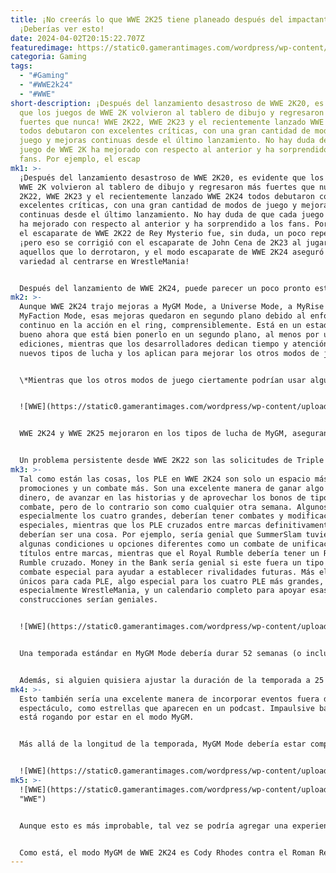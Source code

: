 ```yaml
---
title: ¡No creerás lo que WWE 2K25 tiene planeado después del impactante 2K24!
  ¡Deberías ver esto!
date: 2024-04-02T20:15:22.707Z
featuredimage: https://static0.gamerantimages.com/wordpress/wp-content/uploads/2024/03/wwe-2k24-undertaker-vs-hbk-casket.jpg?q=50&fit=contain&w=1140&h=&dpr=1.5
categoria: Gaming
tags:
  - "#Gaming"
  - "#WWE2k24"
  - "#WWE"
short-description: ¡Después del lanzamiento desastroso de WWE 2K20, es evidente
  que los juegos de WWE 2K volvieron al tablero de dibujo y regresaron más
  fuertes que nunca! WWE 2K22, WWE 2K23 y el recientemente lanzado WWE 2K24
  todos debutaron con excelentes críticas, con una gran cantidad de modos de
  juego y mejoras continuas desde el último lanzamiento. No hay duda de que cada
  juego de WWE 2K ha mejorado con respecto al anterior y ha sorprendido a los
  fans. Por ejemplo, el escap
mk1: >-
  ¡Después del lanzamiento desastroso de WWE 2K20, es evidente que los juegos de
  WWE 2K volvieron al tablero de dibujo y regresaron más fuertes que nunca! WWE
  2K22, WWE 2K23 y el recientemente lanzado WWE 2K24 todos debutaron con
  excelentes críticas, con una gran cantidad de modos de juego y mejoras
  continuas desde el último lanzamiento. No hay duda de que cada juego de WWE 2K
  ha mejorado con respecto al anterior y ha sorprendido a los fans. Por ejemplo,
  el escaparate de WWE 2K22 de Rey Mysterio fue, sin duda, un poco repetitivo,
  ¡pero eso se corrigió con el escaparate de John Cena de 2K23 al jugar con
  aquellos que lo derrotaron, y el modo escaparate de WWE 2K24 aseguró esta
  variedad al centrarse en WrestleMania!


  Después del lanzamiento de WWE 2K24, puede parecer un poco pronto estar hablando de WWE 2K25, ¡pero el próximo marzo estará aquí antes de que te des cuenta! Con el próximo marzo muy probablemente llegará WWE 2K25, y los fans pueden esperar refinamientos continuos en todos los aspectos. Sin embargo, los dos últimos juegos se han centrado mucho en la acción en el ring al agregar mejoras como los minijuegos de Trading Blows de WWE 2K24. Ambos juegos también introdujeron nuevos tipos de lucha, con WWE 2K23 agregando WarGames y WWE 2K24 agregando luchas de árbitro especial invitado, ataúd y ambulancia (así como mejoras en Backstage Brawl). La acción en el ring y la selección de tipos de lucha son suficientes para llevar la franquicia por varios lanzamientos. En lugar de que WWE 2K25 agregue más a esta fórmula, podría beneficiarse de darle más amor a otro modo de juego, específicamente al modo MyGM.
mk2: >-
  Aunque WWE 2K24 trajo mejoras a MyGM Mode, a Universe Mode, a MyRise Mode y a
  MyFaction Mode, esas mejoras quedaron en segundo plano debido al enfoque
  continuo en la acción en el ring, comprensiblemente. Está en un estado tan
  bueno ahora que está bien ponerlo en un segundo plano, al menos por una o dos
  ediciones, mientras que los desarrolladores dedican tiempo y atención a los
  nuevos tipos de lucha y los aplican para mejorar los otros modos de juego.


  \*Mientras que los otros modos de juego ciertamente podrían usar algunas mejoras, MyGM Mode es quizás el más merecedor. Eso no es nada en contra de los demás, pero mientras cada modo de juego es genial, MyGM Mode es el único discutido con un asterisco junto a su nombre.


  ![WWE](https://static0.gamerantimages.com/wordpress/wp-content/uploads/2024/03/wwe-2k24-mygm-save-slots.jpg?q=50&fit=crop&w=1500&dpr=1.5 "WWE")


  WWE 2K24 y WWE 2K25 mejoraron en los tipos de lucha de MyGM, asegurando que se puedan utilizar más que nunca, e introdujeron nuevas características como la capacidad de subir de nivel a las superestrellas, agregando algo de énfasis al juego estacional. Sin embargo, cada temporada está limitada a 25 semanas y no a un año calendario completo, los eventos en vivo premium son solo semanas más grandes estándar, y cosas como el Royal Rumble siguen ausentes. Ha visto mejoras, pero las que necesita ahora no son del tipo incremental, sino del tipo salto adelante.


  Un problema persistente desde WWE 2K22 son las solicitudes de Triple H. Estas son una excelente manera de ganar Power Cards y sentir la presión de The Powers That Be, pero al mismo tiempo, algunas de las solicitudes no tienen mucho sentido. No tiene sentido que un Campeón Mundial reciba un golpe de moral porque quieres reservarlo en un combate por equipos o para organizar un tipo de combate específico sin una construcción real. Solicitudes más extensas, dado que la mayoría de ellas son buenas pero simplemente mal sincronizadas, junto con más posibles acontecimientos semana tras semana (como el mal funcionamiento del vestuario) añaden algo de variedad.
mk3: >-
  Tal como están las cosas, los PLE en WWE 2K24 son solo un espacio más para
  promociones y un combate más. Son una excelente manera de ganar algo de
  dinero, de avanzar en las historias y de aprovechar los bonos de tipos de
  combate, pero de lo contrario son como cualquier otra semana. Algunos PLE,
  especialmente los cuatro grandes, deberían tener combates y modificaciones
  especiales, mientras que los PLE cruzados entre marcas definitivamente
  deberían ser una cosa. Por ejemplo, sería genial que SummerSlam tuviera
  algunas condiciones u opciones diferentes como un combate de unificación de
  títulos entre marcas, mientras que el Royal Rumble debería tener un Royal
  Rumble cruzado. Money in the Bank sería genial si este fuera un tipo de
  combate especial para ayudar a establecer rivalidades futuras. Más elementos
  únicos para cada PLE, algo especial para los cuatro PLE más grandes,
  especialmente WrestleMania, y un calendario completo para apoyar esas
  construcciones serían geniales.


  ![WWE](https://static0.gamerantimages.com/wordpress/wp-content/uploads/2024/03/wwe-2k24-2024_03_28-22_50_50.png?q=50&fit=crop&w=1500&dpr=1.5 "WWE")


  Una temporada estándar en MyGM Mode debería durar 52 semanas (o incluso 45-50 si hay "semanas libres" por días festivos), con todos los PLE utilizados en orden y con todos los elementos especiales en juego. Para Survivor Series, los jugadores deberían verse obligados a preparar o participar en un combate WarGames. Para el Royal Rumble, debería haber un Royal Rumble. Afortunadamente, el sistema de intercambio, el sistema de viaje de superestrellas, la logística del espectáculo y otros ajustes a la economía de WWE 2K24 en el modo MyGM irían en gran medida en apoyo de esto, al igual que simplemente ampliar las construcciones de rivalidad de WWE 2K24. Es algo más fácil en teoría que en la práctica, pero es solo cuestión de expandirlo, equilibrarlo y asegurarse de que el juego que se siente bien a los 25 pueda ser ampliado, lo que ya es posible en cierto grado dado que las temporadas no terminan hasta que los jugadores alcanzan el Salón de la Fama y eligen retirarse.


  Además, si alguien quisiera ajustar la duración de la temporada a 25 para un juego estándar, eso también debería ser una opción.
mk4: >-
  Esto también sería una excelente manera de incorporar eventos fuera del
  espectáculo, como estrellas que aparecen en un podcast. Impaulsive básicamente
  está rogando por estar en el modo MyGM.


  Más allá de la longitud de la temporada, MyGM Mode debería estar completamente bajo el control del jugador cuando se trata de reglas estacionales. Más allá de la longitud de la temporada, el jugador debería poder tomar decisiones con respecto a las Power Cards en juego, con qué frecuencia pueden usarse y más. Algunas cosas, como detener que se jueguen Power Cards antes de los PLE, deberían ser una cosa, pero el conjunto estándar de reglas debería ser lo más ajustable posible. Esto ya es una ligera opción dado que los fanáticos pueden elegir jugar una experiencia clásica o tener tipos de combate desbloqueados a medida que desbloquean nuevas logísticas de espectáculos. Más allá de solo estos controles, sería genial si hubiera otras opciones estacionales.


  ![WWE](https://static0.gamerantimages.com/wordpress/wp-content/uploads/2024/03/wwe-2k24-adam-pearce-hall-of-fame.jpg?q=50&fit=contain&w=750&h=415&dpr=1.5 "WWE")
mk5: >-
  ![WWE](https://static0.gamerantimages.com/wordpress/wp-content/uploads/2024/03/wwe-2k24-mygm-mode-screen.jpg?q=50&fit=contain&w=750&h=415&dpr=1.5
  "WWE")


  Aunque esto es más improbable, tal vez se podría agregar una experiencia de historia con algunas opciones cinematográficas, opciones de reserva más dramáticas y un escenario más interesante en general. El modo MyRise de WWE 2K24 recibió algo de atención en este sentido, y combinar eso con un calendario similar al de Universe y los elementos principales del modo MyGM podría ser muy divertido.


  Como está, el modo MyGM de WWE 2K24 es Cody Rhodes contra el Roman Reigns de Smackdown vs. Raw. Todos saben lo bueno que es Rhodes, todos quieren que esté en la cima y todos quieren que use el cinturón que se merece, pero aún se encuentra en segundo lugar frente a Reigns. Algunas decisiones clave podrían poner a Rhodes por encima, mientras que un enfoque más agudo podría poner a MyGM Mode por encima. Esperemos que eso cambie después de WrestleMania 40 para Cody Rhodes y Roman Reigns, y con suerte, MyGM Mode pueda reclamar ese primer lugar con WWE 2K25.
---
```

